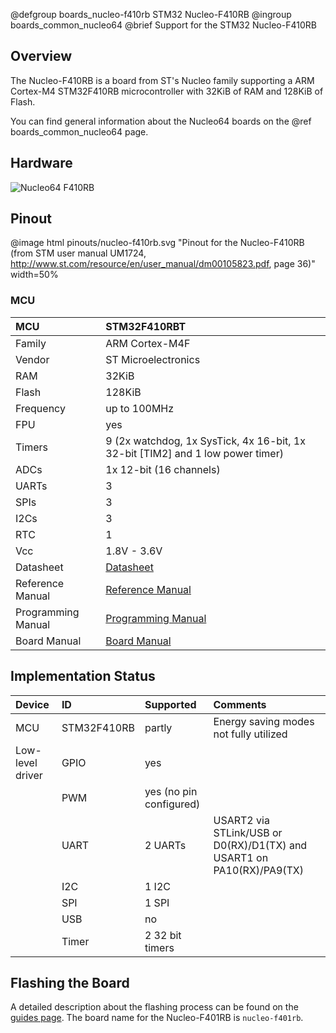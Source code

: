 @defgroup    boards_nucleo-f410rb STM32 Nucleo-F410RB
@ingroup     boards_common_nucleo64
@brief       Support for the STM32 Nucleo-F410RB

## Overview

The Nucleo-F410RB is a board from ST's Nucleo family supporting a ARM Cortex-M4
STM32F410RB microcontroller with 32KiB of RAM and 128KiB of Flash.

You can find general information about the Nucleo64 boards on the
@ref boards_common_nucleo64 page.

## Hardware

![Nucleo64 F410RB](http://www.open-electronics.org/wp-content/uploads/2015/08/Figura2-500x467.png)

## Pinout

@image html pinouts/nucleo-f410rb.svg "Pinout for the Nucleo-F410RB (from STM user manual UM1724, http://www.st.com/resource/en/user_manual/dm00105823.pdf, page 36)" width=50%

### MCU

| MCU        | STM32F410RBT      |
|:---------- |:----------------- |
| Family     | ARM Cortex-M4F    |
| Vendor     | ST Microelectronics |
| RAM        | 32KiB             |
| Flash      | 128KiB            |
| Frequency  | up to 100MHz      |
| FPU        | yes               |
| Timers     | 9 (2x watchdog, 1x SysTick, 4x 16-bit, 1x 32-bit [TIM2] and 1 low power timer) |
| ADCs       | 1x 12-bit (16 channels) |
| UARTs      | 3                 |
| SPIs       | 3                 |
| I2Cs       | 3                 |
| RTC        | 1                 |
| Vcc        | 1.8V - 3.6V       |
| Datasheet  | [Datasheet](http://www.st.com/resource/en/datasheet/stm32f410rb.pdf) |
| Reference Manual | [Reference Manual](http://www.st.com/resource/en/reference_manual/dm00180366.pdf) |
| Programming Manual | [Programming Manual](http://www.st.com/resource/en/programming_manual/dm00046982.pdf) |
| Board Manual | [Board Manual](http://www.st.com/resource/en/user_manual/dm00105823.pdf)|

## Implementation Status

| Device | ID        | Supported | Comments  |
|:------------- |:------------- |:------------- |:------------- |
| MCU        | STM32F410RB   | partly    | Energy saving modes not fully utilized |
| Low-level driver | GPIO    | yes       | |
|        | PWM       | yes (no pin configured)   |  |
|        | UART      | 2 UARTs       | USART2 via STLink/USB or D0(RX)/D1(TX) and USART1 on PA10(RX)/PA9(TX) |
|        | I2C       | 1 I2C     | |
|        | SPI       | 1 SPI     | |
|        | USB       | no        | |
|        | Timer     | 2 32 bit timers       | |

## Flashing the Board

A detailed description about the flashing process can be found on the
[guides page](https://guide.riot-os.org/board_specific/stm32/).
The board name for the Nucleo-F401RB is `nucleo-f401rb`.
